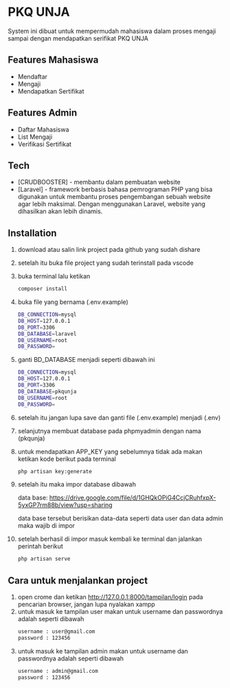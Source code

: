 # PKQ UNJA

System ini dibuat untuk mempermudah mahasiswa dalam proses mengaji sampai dengan mendapatkan serifikat PKQ UNJA
## Features Mahasiswa

- Mendaftar
- Mengaji
- Mendapatkan Sertifikat

## Features Admin

- Daftar Mahasiswa
- List Mengaji
- Verifikasi Sertifikat

## Tech

- [CRUDBOOSTER] - membantu dalam pembuatan website 
- [Laravel] - framework berbasis bahasa pemrograman PHP yang bisa digunakan untuk membantu proses pengembangan sebuah website agar lebih maksimal. Dengan menggunakan Laravel, website yang dihasilkan akan lebih dinamis.

## Installation
 1. download atau salin link project pada github yang sudah dishare
 2. setelah itu buka file project yang sudah terinstall pada vscode
 3. buka terminal lalu ketikan 
    ```sh
    composer install 
    ```
 4. buka file yang bernama (.env.example)
    ```sh
    DB_CONNECTION=mysql
    DB_HOST=127.0.0.1
    DB_PORT=3306
    DB_DATABASE=laravel
    DB_USERNAME=root
    DB_PASSWORD=
    ```
 5. ganti BD_DATABASE menjadi seperti dibawah ini
     ```sh
    DB_CONNECTION=mysql
    DB_HOST=127.0.0.1
    DB_PORT=3306
    DB_DATABASE=pkqunja
    DB_USERNAME=root
    DB_PASSWORD=
    ```
 6. setelah itu jangan lupa save dan ganti file (.env.example) menjadi (.env)
 7.  selanjutnya membuat database pada phpmyadmin dengan nama (pkqunja)
 8.  untuk mendapatkan APP_KEY yang sebelumnya tidak ada makan ketikan kode berikut pada terminal
        ```sh
        php artisan key:generate
        ```
 9. setelah itu maka impor database dibawah
    
    data base: https://drive.google.com/file/d/1GHQkOPiG4CcjCRuhfxpX-5yxGP7rm88b/view?usp=sharing
    
    data base tersebut berisikan data-data seperti data user dan data admin maka wajib di impor
 10.  setelah berhasil di impor masuk kembali ke terminal dan jalankan perintah berikut
         ```sh
        php artisan serve
        ```

##  Cara untuk menjalankan project
 1. open crome dan ketikan http://127.0.0.1:8000/tampilan/login pada pencarian browser, jangan lupa nyalakan xampp
 2. untuk masuk ke tampilan user makan untuk username dan passwordnya adalah seperti dibawah
    ```sh
    username : user@gmail.com
    password : 123456
    ```
 3. untuk masuk ke tampilan admin makan untuk username dan passwordnya adalah seperti dibawah
    ```sh
    username : admin@gmail.com
    password : 123456
    ```
